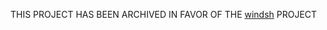 THIS PROJECT HAS BEEN ARCHIVED IN FAVOR OF THE [windsh](https://github.com/jheysonsaav/windsh) PROJECT 
